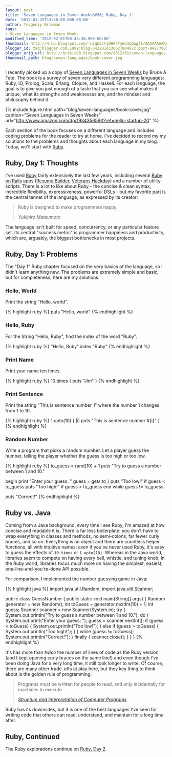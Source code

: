 ```yaml
---
layout: post
title: 'Seven Languages in Seven Weeks&#58; Ruby, Day 1'
date: '2012-01-29T13:38:00.000-08:00'
author: Yevgeniy Brikman
tags:
- Seven Languages in Seven Weeks
modified_time: '2012-02-01T00:43:30.969-08:00'
thumbnail: http://4.bp.blogspot.com/-LEqb3ctyDHA/TyWo3qOwgfI/AAAAAAAAKWU/9z6_5bsTg_o/s72-c/seven-languages.jpg
blogger_id: tag:blogger.com,1999:blog-5422014336627804072.post-8427700545639440272
blogger_orig_url: http://brikis98.blogspot.com/2012/01/seven-languages-in-seven-weeks-ruby-day.html
thumbnail_path: blog/seven-languages/book-cover.jpg
---
```


I recently picked up a copy of [Seven Languages in Seven 
Weeks](http://www.amazon.com/Seven-Languages-Weeks-Programming-Programmers/dp/193435659X) 
by Bruce A Tate. The book is a survey of seven very different programming 
languages: Ruby, IO, Prolog, Scala, Erlang, Clojure, and Haskell. For each 
language, the goal is to give you just enough of a taste that you can see what 
makes it unique, what its strengths and weaknesses are, and the mindset and 
philosophy behind it. 

{% include figure.html path="blog/seven-languages/book-cover.jpg" caption="Seven Languages in Seven Weeks" url="http://www.amazon.com/dp/193435659X?ref=hello-startup-20" %}
 
Each section of the book focuses on a different language and includes coding 
problems for the reader to try at home. I've decided to record my my solutions 
to the problems and thoughts about each language in my blog. Today, we'll 
start with [Ruby](http://www.ruby-lang.org/). 

## Ruby, Day 1: Thoughts

I've used [Ruby](http://www.ruby-lang.org/) fairly extensively the last few 
years, including several [Ruby on Rails](http://rubyonrails.org/) apps 
([Resume Builder](http://resume.linkedinlabs.com/), [Veterans 
Hackday](http://veterans2011.linkedin.com/)) and a number of utility scripts. 
There is a lot to like about Ruby - the concise &amp; clean syntax, incredible 
flexibility, expressiveness, powerful DSLs - but my favorite part is the 
central tennet of the language, as expressed by its creator: 

<blockquote>
  <p>Ruby is designed to make programmers happy.</p>
  <cite>Yukihiro Matsumoto</cite>
</blockquote>

The language isn't built for speed, concurrency, or any 
particular feature set. Its central "success metric" is programmer happiness 
and productivity, which are, arguably, the biggest bottlenecks in most 
projects. 

## Ruby, Day 1: Problems

The "Day 1" Ruby chapter focused on the very basics of the language, so I 
didn't learn anything new. The problems are extremely simple and basic, but 
for completeness, here are my solutions: 

### Hello, World

Print the string "Hello, world". 

{% highlight ruby %}
puts "Hello, world"
{% endhighlight %}

### Hello, Ruby

For the String "Hello, Ruby", find the index of the word "Ruby". 

{% highlight ruby %}
"Hello, Ruby".index "Ruby"
{% endhighlight %}

### Print Name

Print your name ten times. 

{% highlight ruby %}
10.times { puts "Jim" }
{% endhighlight %}

### Print Sentence

Print the string "This is sentence number 1" where the number 1 changes from 1 
to 10. 

{% highlight ruby %}
1.upto(10) { |i| puts "This is sentence number #{i}" }
{% endhighlight %}

### Random Number

Write a program that picks a random number. Let a player guess the number, 
telling the player whether the guess is too high or too low. 

{% highlight ruby %}
to_guess = rand(10) + 1
puts "Try to guess a number between 1 and 10."
 
begin
  print "Enter your guess: "
  guess = gets.to_i
  puts "Too low!" if guess < to_guess
  puts "Too high!" if guess > to_guess
end while guess != to_guess
 
puts "Correct!"
{% endhighlight %}

## Ruby vs. Java

Coming from a Java background, every time I see Ruby, I'm amazed at how 
concise and readable it is. There is far less boilerplate: you don't have to 
wrap everything in classes and methods, no semi-colons, far fewer curly 
braces, and so on. Everything is an object and there are countless helper 
functions, all with intuitive names: even if you've never used Ruby, it's easy 
to guess the effects of `10.times` or `1.upto(10)`. Whereas in the Java world, 
libraries seem to compete on having every bell, whistle, and tuning knob, in 
the Ruby world, libraries focus much more on having the simplest, easiest, 
one-line-and-you're-done API possible. 

For comparison, I implemented the number guessing game in Java: 

{% highlight java %}
import java.util.Random;
import java.util.Scanner;
 
public class GuessNumber {
  public static void main(String[] args) {
    Random generator = new Random();
    int toGuess = generator.nextInt(10) + 1;
    int guess;
    Scanner scanner = new Scanner(System.in);
    try {
      System.out.println("Try to guess a number between 1 and 10.");
      do {
        System.out.print("Enter your guess: ");
        guess = scanner.nextInt();
        if (guess < toGuess) {
          System.out.println("Too low!");
        } else if (guess > toGuess) {
          System.out.println("Too high!");
        }
      } while (guess != toGuess);
      System.out.println("Correct!");
    } finally {
      scanner.close();
    }
  }
}
{% endhighlight %}

It's has more than *twice* the number of lines of code as the Ruby version 
(and I kept opening curly braces on the same line!) and even though I've been 
doing Java for a very long time, it still took longer to write. Of course, 
there are many other trade-offs at play here, but they key thing to think 
about is the golden rule of programming: 

<blockquote>
  <p>
    Programs must be written for people to read, and only incidentally for 
    machines to execute.
  </p>
  <cite>
    <a href="http://www.amazon.com/dp/0262011530?ref=hello-startup-20">Structure and Interpretation of Computer Programs</a>
  </cite>
</blockquote>

Ruby has its downsides, but it is one of the best languages I've seen for writing 
code that others can read, understand, and maintain for a long time after. 

## Ruby, Continued

The Ruby explorations continue on [Ruby, Day 
2](https://www.ybrikman.com/writing/2012/01/29/seven-languages-in-seven-weeks-ruby-day_29/). 